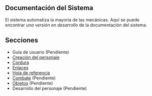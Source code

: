 ## Documentación del Sistema

El sistema automatiza la mayoría de las mecánicas. Aquí se puede encontrar _una versión en desarrollo_ de la documentación del sistema.

## Secciones

- Guía de usuario (Pendiente)
- [Creación del personaje](./creacion_del_personaje.md)
- [Cordura](./cordura.md)
- [Enlaces](./enlaces.md)
- [Hoja de referencia](./hoja_de_referencia.md)
- [Combate](./combate.md) (Pendiente)
- [Objetos](./objeto.md) (Pendiente)
- Desarrollo del personaje (Pendiente)
